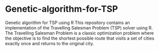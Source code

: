 # Genetic-algorithm-for-TSP
Genetic algorithm for TSP using R
This repository contains an implementation of the Travelling Salesman Problem (TSP) solver using R. The Travelling Salesman Problem is a classic optimization problem where the objective is to find the shortest possible route that visits a set of cities exactly once and returns to the original city.

